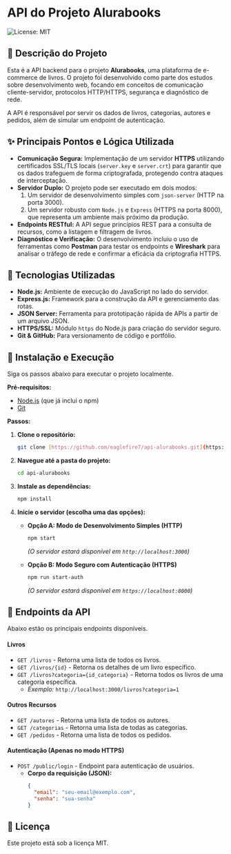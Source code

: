 # API do Projeto Alurabooks

![License: MIT](https://img.shields.io/badge/License-MIT-yellow.svg)

## 📖 Descrição do Projeto

Esta é a API backend para o projeto **Alurabooks**, uma plataforma de e-commerce de livros. O projeto foi desenvolvido como parte dos estudos sobre desenvolvimento web, focando em conceitos de comunicação cliente-servidor, protocolos HTTP/HTTPS, segurança e diagnóstico de rede.

A API é responsável por servir os dados de livros, categorias, autores e pedidos, além de simular um endpoint de autenticação.

## ✨ Principais Pontos e Lógica Utilizada

* **Comunicação Segura:** Implementação de um servidor **HTTPS** utilizando certificados SSL/TLS locais (`server.key` e `server.crt`) para garantir que os dados trafeguem de forma criptografada, protegendo contra ataques de interceptação.
* **Servidor Duplo:** O projeto pode ser executado em dois modos:
    1.  Um servidor de desenvolvimento simples com `json-server` (HTTP na porta 3000).
    2.  Um servidor robusto com `Node.js` e `Express` (HTTPS na porta 8000), que representa um ambiente mais próximo da produção.
* **Endpoints RESTful:** A API segue princípios REST para a consulta de recursos, como a listagem e filtragem de livros.
* **Diagnóstico e Verificação:** O desenvolvimento incluiu o uso de ferramentas como **Postman** para testar os endpoints e **Wireshark** para analisar o tráfego de rede e confirmar a eficácia da criptografia HTTPS.

## 🚀 Tecnologias Utilizadas

* **Node.js:** Ambiente de execução do JavaScript no lado do servidor.
* **Express.js:** Framework para a construção da API e gerenciamento das rotas.
* **JSON Server:** Ferramenta para prototipação rápida de APIs a partir de um arquivo JSON.
* **HTTPS/SSL:** Módulo `https` do Node.js para criação do servidor seguro.
* **Git & GitHub:** Para versionamento de código e portfólio.

## 🔧 Instalação e Execução

Siga os passos abaixo para executar o projeto localmente.

**Pré-requisitos:**
* [Node.js](https://nodejs.org/en/) (que já inclui o npm)
* [Git](https://git-scm.com/)

**Passos:**

1.  **Clone o repositório:**
    ```bash
    git clone [https://github.com/eaglefire7/api-alurabooks.git](https://github.com/eaglefire7/api-alurabooks.git)
    ```

2.  **Navegue até a pasta do projeto:**
    ```bash
    cd api-alurabooks
    ```

3.  **Instale as dependências:**
    ```bash
    npm install
    ```

4.  **Inicie o servidor (escolha uma das opções):**

    * **Opção A: Modo de Desenvolvimento Simples (HTTP)**
        ```bash
        npm start
        ```
        *(O servidor estará disponível em `http://localhost:3000`)*

    * **Opção B: Modo Seguro com Autenticação (HTTPS)**
        ```bash
        npm run start-auth
        ```
        *(O servidor estará disponível em `https://localhost:8000`)*


## 🔗 Endpoints da API

Abaixo estão os principais endpoints disponíveis.

#### Livros
* `GET /livros` - Retorna uma lista de todos os livros.
* `GET /livros/{id}` - Retorna os detalhes de um livro específico.
* `GET /livros?categoria={id_categoria}` - Retorna todos os livros de uma categoria específica.
    * *Exemplo:* `http://localhost:3000/livros?categoria=1`

#### Outros Recursos
* `GET /autores` - Retorna uma lista de todos os autores.
* `GET /categorias` - Retorna uma lista de todas as categorias.
* `GET /pedidos` - Retorna uma lista de todos os pedidos.

#### Autenticação (Apenas no modo HTTPS)
* `POST /public/login` - Endpoint para autenticação de usuários.
    * **Corpo da requisição (JSON):**
        ```json
        {
          "email": "seu-email@exemplo.com",
          "senha": "sua-senha"
        }
        ```

## 📄 Licença

Este projeto está sob a licença MIT.